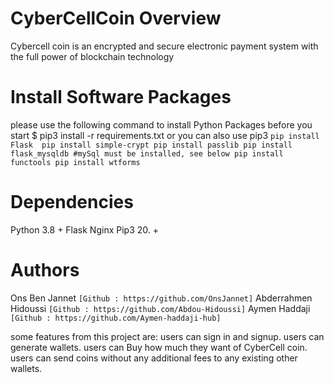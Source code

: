 # CyberCellCoin Overview
Cybercell coin is an encrypted and secure electronic payment system with the full power of blockchain technology


# Install Software Packages
please use the following command to install Python Packages before you start
$ pip3 install -r requirements.txt
or you can also use pip3
  `
  pip install Flask  pip install simple-crypt
  pip install passlib
  pip install flask_mysqldb #mySql must be installed, see below
  pip install functools
  pip install wtforms
  `

# Dependencies
Python 3.8 +
Flask
Nginx
Pip3 20. +

# Authors
Ons Ben Jannet          `[Github : https://github.com/OnsJannet]`
Abderrahmen Hidoussi   `[Github : https://github.com/Abdou-Hidoussi]`
Aymen Haddaji           `[Github : https://github.com/Aymen-haddaji-hub]`

some features from this project are:
users can sign in and signup.
users can generate wallets.
users can Buy how much they want of CyberCell coin.
users can send coins without any additional fees to any existing other wallets.

